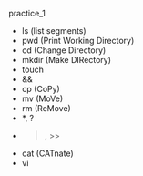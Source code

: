 practice_1
- ls (list segments)
- pwd (Print Working Directory)
- cd (Change Directory)
- mkdir (Make DIRectory)
- touch
- &&
- cp (CoPy)
- mv (MoVe)
- rm (ReMove)
- *, ?
- >, >>
- cat (CATnate)
- vi
